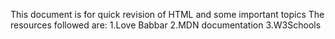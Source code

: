 This document is for quick revision of HTML and some important topics
The resources followed are:
                      1.Love Babbar
                      2.MDN documentation
                      3.W3Schools
